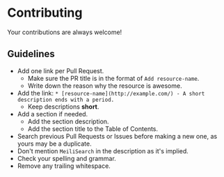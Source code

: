 # Contributing

Your contributions are always welcome!

## Guidelines

* Add one link per Pull Request.
    * Make sure the PR title is in the format of `Add resource-name`.
    * Write down the reason why the resource is awesome.
* Add the link: `* [resource-name](http://example.com/) - A short description ends with a period.`
    * Keep descriptions **short**.
* Add a section if needed.
    * Add the section description.
    * Add the section title to the Table of Contents.
* Search previous Pull Requests or Issues before making a new one, as yours may be a duplicate.
* Don't mention `MeiliSearch` in the description as it's implied.
* Check your spelling and grammar.
* Remove any trailing whitespace.
